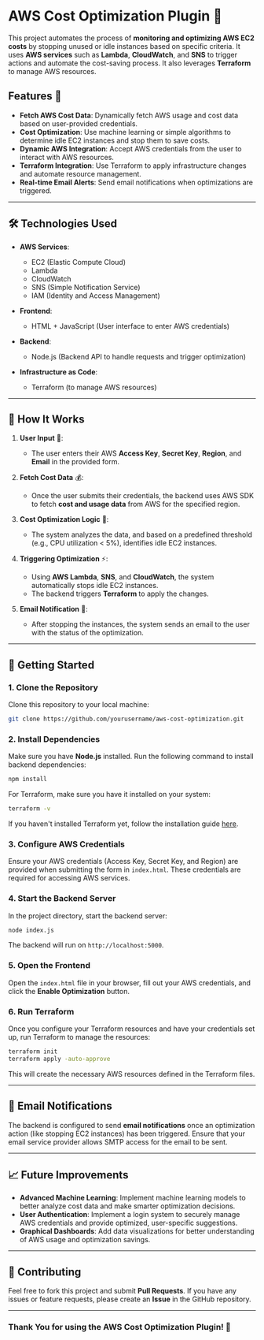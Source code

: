# AWS Cost Optimization Plugin 🚀

This project automates the process of **monitoring and optimizing AWS EC2 costs** by stopping unused or idle instances based on specific criteria. It uses **AWS services** such as **Lambda**, **CloudWatch**, and **SNS** to trigger actions and automate the cost-saving process. It also leverages **Terraform** to manage AWS resources.

## Features 🌟
- **Fetch AWS Cost Data**: Dynamically fetch AWS usage and cost data based on user-provided credentials.
- **Cost Optimization**: Use machine learning or simple algorithms to determine idle EC2 instances and stop them to save costs.
- **Dynamic AWS Integration**: Accept AWS credentials from the user to interact with AWS resources.
- **Terraform Integration**: Use Terraform to apply infrastructure changes and automate resource management.
- **Real-time Email Alerts**: Send email notifications when optimizations are triggered.

---

## 🛠️ Technologies Used

- **AWS Services**:
  - EC2 (Elastic Compute Cloud)
  - Lambda
  - CloudWatch
  - SNS (Simple Notification Service)
  - IAM (Identity and Access Management)
  
- **Frontend**: 
  - HTML + JavaScript (User interface to enter AWS credentials)
  
- **Backend**:
  - Node.js (Backend API to handle requests and trigger optimization)

- **Infrastructure as Code**: 
  - Terraform (to manage AWS resources)

---

## 🚀 How It Works

1. **User Input** 📝: 
   - The user enters their AWS **Access Key**, **Secret Key**, **Region**, and **Email** in the provided form.
   
2. **Fetch Cost Data** 💰:
   - Once the user submits their credentials, the backend uses AWS SDK to fetch **cost and usage data** from AWS for the specified region.

3. **Cost Optimization Logic** 🤖:
   - The system analyzes the data, and based on a predefined threshold (e.g., CPU utilization < 5%), identifies idle EC2 instances.

4. **Triggering Optimization** ⚡:
   - Using **AWS Lambda**, **SNS**, and **CloudWatch**, the system automatically stops idle EC2 instances.
   - The backend triggers **Terraform** to apply the changes.

5. **Email Notification** 📧:
   - After stopping the instances, the system sends an email to the user with the status of the optimization.

---

## 🏁 Getting Started

### 1. Clone the Repository

Clone this repository to your local machine:

```bash
git clone https://github.com/yourusername/aws-cost-optimization.git
```

### 2. Install Dependencies

Make sure you have **Node.js** installed. Run the following command to install backend dependencies:

```bash
npm install
```

For Terraform, make sure you have it installed on your system:

```bash
terraform -v
```

If you haven't installed Terraform yet, follow the installation guide [here](https://www.terraform.io/downloads.html).

### 3. Configure AWS Credentials

Ensure your AWS credentials (Access Key, Secret Key, and Region) are provided when submitting the form in `index.html`. These credentials are required for accessing AWS services.

### 4. Start the Backend Server

In the project directory, start the backend server:

```bash
node index.js
```

The backend will run on `http://localhost:5000`.

### 5. Open the Frontend

Open the `index.html` file in your browser, fill out your AWS credentials, and click the **Enable Optimization** button.

### 6. Run Terraform

Once you configure your Terraform resources and have your credentials set up, run Terraform to manage the resources:

```bash
terraform init
terraform apply -auto-approve
```

This will create the necessary AWS resources defined in the Terraform files.

---

## 📧 Email Notifications

The backend is configured to send **email notifications** once an optimization action (like stopping EC2 instances) has been triggered. Ensure that your email service provider allows SMTP access for the email to be sent.

---

## 📈 Future Improvements

- **Advanced Machine Learning**: Implement machine learning models to better analyze cost data and make smarter optimization decisions.
- **User Authentication**: Implement a login system to securely manage AWS credentials and provide optimized, user-specific suggestions.
- **Graphical Dashboards**: Add data visualizations for better understanding of AWS usage and optimization savings.

---

## 🤝 Contributing

Feel free to fork this project and submit **Pull Requests**. If you have any issues or feature requests, please create an **Issue** in the GitHub repository.

---

### Thank You for using the AWS Cost Optimization Plugin! 🌟
